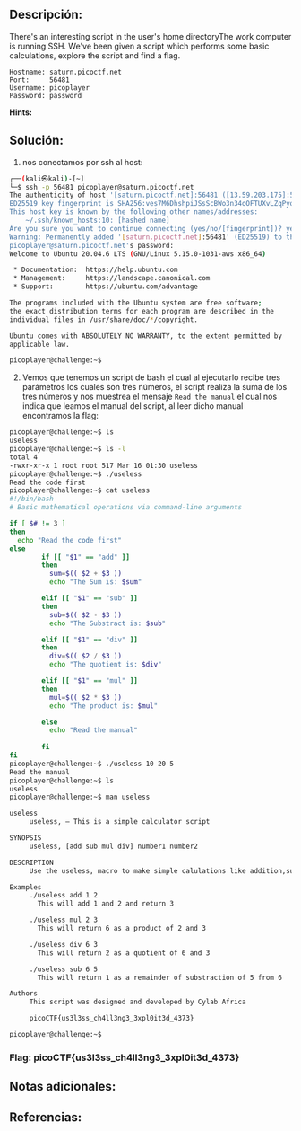 ## Descripción:
There's an interesting script in the user's home directoryThe work computer is running SSH. We've been given a script which performs some basic calculations, explore the script and find a flag.

```
Hostname: saturn.picoctf.net
Port:     56481
Username: picoplayer
Password: password
```

**Hints:**

## Solución:
1. nos conectamos por ssh al host:

```bash
┌──(kali㉿kali)-[~]
└─$ ssh -p 56481 picoplayer@saturn.picoctf.net
The authenticity of host '[saturn.picoctf.net]:56481 ([13.59.203.175]:56481)' can't be established.
ED25519 key fingerprint is SHA256:ves7M6DhshpiJSsScBWo3n34oOFTUXvLZqPyqLWeTHk.
This host key is known by the following other names/addresses:
    ~/.ssh/known_hosts:10: [hashed name]
Are you sure you want to continue connecting (yes/no/[fingerprint])? yes
Warning: Permanently added '[saturn.picoctf.net]:56481' (ED25519) to the list of known hosts.
picoplayer@saturn.picoctf.net's password: 
Welcome to Ubuntu 20.04.6 LTS (GNU/Linux 5.15.0-1031-aws x86_64)

 * Documentation:  https://help.ubuntu.com
 * Management:     https://landscape.canonical.com
 * Support:        https://ubuntu.com/advantage

The programs included with the Ubuntu system are free software;
the exact distribution terms for each program are described in the
individual files in /usr/share/doc/*/copyright.

Ubuntu comes with ABSOLUTELY NO WARRANTY, to the extent permitted by
applicable law.

picoplayer@challenge:~$ 
```

2. Vemos que tenemos un script de bash el cual al ejecutarlo recibe tres parámetros los cuales son tres números, el script realiza la suma de los tres números y nos muestrea el mensaje `Read the manual` el cual nos indica que leamos el manual del script, al leer dicho manual encontramos la flag:    

```bash
picoplayer@challenge:~$ ls
useless
picoplayer@challenge:~$ ls -l
total 4
-rwxr-xr-x 1 root root 517 Mar 16 01:30 useless
picoplayer@challenge:~$ ./useless 
Read the code first
picoplayer@challenge:~$ cat useless 
#!/bin/bash
# Basic mathematical operations via command-line arguments

if [ $# != 3 ]
then
  echo "Read the code first"
else
        if [[ "$1" == "add" ]]
        then 
          sum=$(( $2 + $3 ))
          echo "The Sum is: $sum"  

        elif [[ "$1" == "sub" ]]
        then 
          sub=$(( $2 - $3 ))
          echo "The Substract is: $sub" 

        elif [[ "$1" == "div" ]]
        then 
          div=$(( $2 / $3 ))
          echo "The quotient is: $div" 

        elif [[ "$1" == "mul" ]]
        then
          mul=$(( $2 * $3 ))
          echo "The product is: $mul" 

        else
          echo "Read the manual"
         
        fi
fi
picoplayer@challenge:~$ ./useless 10 20 5
Read the manual
picoplayer@challenge:~$ ls
useless
picoplayer@challenge:~$ man useless 

useless
     useless, — This is a simple calculator script

SYNOPSIS
     useless, [add sub mul div] number1 number2

DESCRIPTION
     Use the useless, macro to make simple calulations like addition,subtraction, multiplication and division.

Examples
     ./useless add 1 2
       This will add 1 and 2 and return 3

     ./useless mul 2 3
       This will return 6 as a product of 2 and 3

     ./useless div 6 3
       This will return 2 as a quotient of 6 and 3

     ./useless sub 6 5
       This will return 1 as a remainder of substraction of 5 from 6

Authors
     This script was designed and developed by Cylab Africa

     picoCTF{us3l3ss_ch4ll3ng3_3xpl0it3d_4373}

picoplayer@challenge:~$
```

### Flag: picoCTF{us3l3ss_ch4ll3ng3_3xpl0it3d_4373}

## Notas adicionales:

## Referencias:
